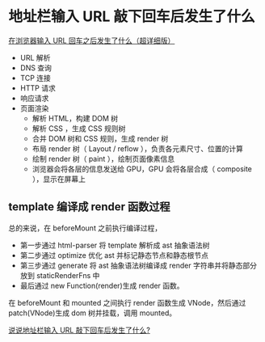 # 地址栏输入 URL 敲下回车后发生了什么

[在浏览器输入 URL 回车之后发生了什么（超详细版）](https://zhuanlan.zhihu.com/p/80551769)

- URL 解析
- DNS 查询
- TCP 连接
- HTTP 请求
- 响应请求
- 页面渲染
  - 解析 HTML，构建 DOM 树
  - 解析 CSS ，生成 CSS 规则树
  - 合并 DOM 树和 CSS 规则，生成 render 树
  - 布局 render 树（ Layout / reflow ），负责各元素尺寸、位置的计算
  - 绘制 render 树（ paint ），绘制页面像素信息
  - 浏览器会将各层的信息发送给 GPU，GPU 会将各层合成（ composite ），显示在屏幕上

## template 编译成 render 函数过程

总的来说，在 beforeMount 之前执行编译过程，

- 第一步通过 html-parser 将 template 解析成 ast 抽象语法树
- 第二步通过 optimize 优化 ast 并标记静态节点和静态根节点
- 第三步通过 generate 将 ast 抽象语法树编译成 render 字符串并将静态部分放到 staticRenderFns 中
- 最后通过 new Function(render)生成 render 函数。

在 beforeMount 和 mounted 之间执行 render 函数生成 VNode，然后通过 patch(VNode)生成 dom 树并挂载，调用 mounted。

[说说地址栏输入 URL 敲下回车后发生了什么?](https://vue3js.cn/interview/http/after_url.html#%E4%B8%80%E3%80%81%E7%AE%80%E5%8D%95%E5%88%86%E6%9E%90)
